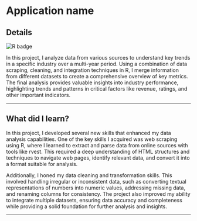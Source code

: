 # Application name
## Details
![R badge](https://img.shields.io/badge/R-276DC3?style=for-the-badge&logo=r&logoColor=white)

In this project, I analyze data from various sources to understand key trends in a specific industry over a multi-year period. Using a combination of data scraping, cleaning, and integration techniques in R, I merge information from different datasets to create a comprehensive overview of key metrics. The final analysis provides valuable insights into industry performance, highlighting trends and patterns in critical factors like revenue, ratings, and other important indicators.

---

## What did I learn?

In this project, I developed several new skills that enhanced my data analysis capabilities. One of the key skills I acquired was web scraping using R, where I learned to extract and parse data from online sources with tools like rvest. This required a deep understanding of HTML structures and techniques to navigate web pages, identify relevant data, and convert it into a format suitable for analysis.

Additionally, I honed my data cleaning and transformation skills. This involved handling irregular or inconsistent data, such as converting textual representations of numbers into numeric values, addressing missing data, and renaming columns for consistency. The project also improved my ability to integrate multiple datasets, ensuring data accuracy and completeness while providing a solid foundation for further analysis and insights.

---

